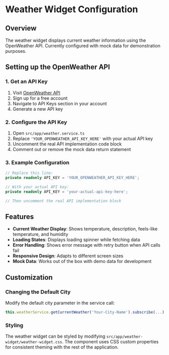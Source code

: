 # Weather Widget Configuration

## Overview
The weather widget displays current weather information using the OpenWeather API. Currently configured with mock data for demonstration purposes.

## Setting up the OpenWeather API

### 1. Get an API Key
1. Visit [OpenWeather API](https://openweathermap.org/api)
2. Sign up for a free account
3. Navigate to API Keys section in your account
4. Generate a new API key

### 2. Configure the API Key
1. Open `src/app/weather.service.ts`
2. Replace `'YOUR_OPENWEATHER_API_KEY_HERE'` with your actual API key
3. Uncomment the real API implementation code block
4. Comment out or remove the mock data return statement

### 3. Example Configuration

```typescript
// Replace this line:
private readonly API_KEY = 'YOUR_OPENWEATHER_API_KEY_HERE';

// With your actual API key:
private readonly API_KEY = 'your-actual-api-key-here';

// Then uncomment the real API implementation block
```

## Features

- **Current Weather Display**: Shows temperature, description, feels-like temperature, and humidity
- **Loading States**: Displays loading spinner while fetching data
- **Error Handling**: Shows error message with retry button when API calls fail
- **Responsive Design**: Adapts to different screen sizes
- **Mock Data**: Works out of the box with demo data for development

## Customization

### Changing the Default City
Modify the default city parameter in the service call:

```typescript
this.weatherService.getCurrentWeather('Your-City-Name').subscribe(...)
```

### Styling
The weather widget can be styled by modifying `src/app/weather-widget/weather-widget.css`. The component uses CSS custom properties for consistent theming with the rest of the application.
